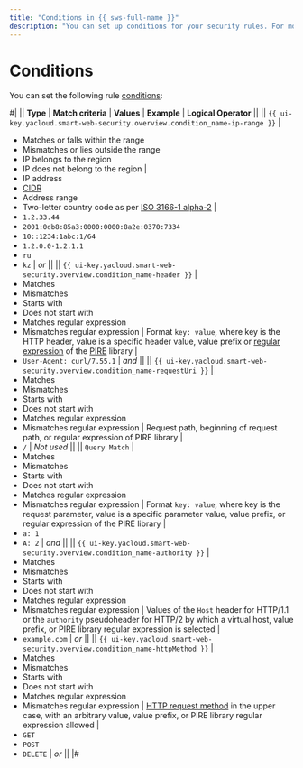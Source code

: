 ```yaml
---
title: "Conditions in {{ sws-full-name }}"
description: "You can set up conditions for your security rules. For more information, read this article."
---
```


# Conditions

You can set the following rule [conditions](rules.md):

#|
|| **Type** | **Match criteria** | **Values** | **Example** | **Logical Operator** ||
|| `{{ ui-key.yacloud.smart-web-security.overview.condition_name-ip-range }}` |
* Matches or falls within the range
* Mismatches or lies outside the range
* IP belongs to the region
* IP does not belong to the region
|
* IP address
* [CIDR](https://en.wikipedia.org/wiki/Classless_Inter-Domain_Routing)
* Address range
* Two-letter country code as per [ISO 3166-1 alpha-2](https://en.wikipedia.org/wiki/ISO_3166-1_alpha-2)
|
* `1.2.33.44`
* `2001:0db8:85a3:0000:0000:8a2e:0370:7334`
* `10::1234:1abc:1/64`
* `1.2.0.0-1.2.1.1`
* `ru`
* `kz`
| _or_ ||
|| `{{ ui-key.yacloud.smart-web-security.overview.condition_name-header }}` |
* Matches
* Mismatches
* Starts with
* Does not start with
* Matches regular expression
* Mismatches regular expression
|
Format `key: value`, where key is the HTTP header,
value is a specific header value, value
prefix or [regular expression](https://en.wikipedia.org/wiki/Regular_expression) of the [PIRE](https://github.com/yandex/pire) library
|
* `User-Agent: curl/7.55.1`
| _and_ ||
|| `{{ ui-key.yacloud.smart-web-security.overview.condition_name-requestUri }}` |
* Matches
* Mismatches
* Starts with
* Does not start with
* Matches regular expression
* Mismatches regular expression
|
Request path, beginning of request path, or regular
expression of PIRE library
|
* `/`
| _Not used_ ||
|| `Query Match` |
* Matches
* Mismatches
* Starts with
* Does not start with
* Matches regular expression
* Mismatches regular expression
|
Format `key: value`, where key is the request
parameter, value is a specific parameter value,
value prefix, or regular expression of the
PIRE library
|
* `a: 1`
* `A: 2`
| _and_ ||
|| `{{ ui-key.yacloud.smart-web-security.overview.condition_name-authority }}` |
* Matches
* Mismatches
* Starts with
* Does not start with
* Matches regular expression
* Mismatches regular expression
|
Values of the `Host` header for HTTP/1.1 or
the `authority` pseudoheader for HTTP/2 by which a virtual
host, value prefix, or PIRE library
regular expression is selected
|
* `example.com`
| _or_ ||
|| `{{ ui-key.yacloud.smart-web-security.overview.condition_name-httpMethod }}` |
* Matches
* Mismatches
* Starts with
* Does not start with
* Matches regular expression
* Mismatches regular expression
|
[HTTP request method](https://en.wikipedia.org/wiki/HTTP#Request_methods) in the upper case,
with an arbitrary value, value prefix, or PIRE library
regular expression allowed
|
* `GET`
* `POST`
* `DELETE`
| _or_ ||
|#